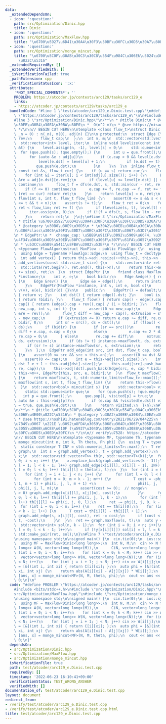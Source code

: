 ```yaml
---
data:
  _extendedDependsOn:
  - icon: ':question:'
    path: src/Optimization/Dinic.hpp
    title: Dinic
  - icon: ':question:'
    path: src/Optimization/MaxFlow.hpp
    title: "\u6700\u5927\u6D41\u30A4\u30F3\u30BF\u30FC\u30D5\u30A7\u30FC\u30B9"
  - icon: ':question:'
    path: src/Optimization/monge_mincut.hpp
    title: "\u6700\u5C0F\u30AB\u30C3\u30C8\u554F\u984C\u306Ek\u5024\u3078\u306E\u4E00\
      \u822C\u5316"
  _extendedRequiredBy: []
  _extendedVerifiedWith: []
  _isVerificationFailed: true
  _pathExtension: cpp
  _verificationStatusIcon: ':x:'
  attributes:
    '*NOT_SPECIAL_COMMENTS*': ''
    PROBLEM: https://atcoder.jp/contests/arc129/tasks/arc129_e
    links:
    - https://atcoder.jp/contests/arc129/tasks/arc129_e
  bundledCode: "#line 1 \"test/atcoder/arc129_e.Dinic.test.cpp\"\n#define PROBLEM\
    \ \"https://atcoder.jp/contests/arc129/tasks/arc129_e\"\n\n#include <bits/stdc++.h>\n\
    #line 3 \"src/Optimization/Dinic.hpp\"\n/**\n * @title Dinic\n * @category \u30A2\
    \u30EB\u30B4\u30EA\u30BA\u30E0\n *  O(n^2 m)\n * @see https://misawa.github.io/others/flow/dinic_time_complexity.html\n\
    \ */\n\n// BEGIN CUT HERE\n\ntemplate <class flow_t>\nstruct Dinic {\n  Dinic(std::size_t\
    \ _n = 0) : n(_n), m(0), adj(n) {}\n\n protected:\n  struct Edge {\n    int dst,\
    \ rev;\n    flow_t cap;\n  };\n  int n, m;\n  std::vector<std::vector<Edge>> adj;\n\
    \  std::vector<int> level, iter;\n  inline void levelize(const int &s, const int\
    \ &t) {\n    level.assign(n, -1), level[s] = 0;\n    std::queue<int> que;\n  \
    \  for (que.push(s); !que.empty();) {\n      int u = que.front();\n      que.pop();\n\
    \      for (auto &e : adj[u])\n        if (e.cap > 0 && level[e.dst] < 0) {\n\
    \          level[e.dst] = level[u] + 1;\n          if (e.dst == t) return;\n \
    \         que.push(e.dst);\n        }\n    }\n  }\n  inline flow_t dfs(int u,\
    \ const int &s, flow_t cur) {\n    if (u == s) return cur;\n    flow_t ret = 0;\n\
    \    for (int &i = iter[u]; i < int(adj[u].size()); i++) {\n      Edge &e = adj[u][i],\
    \ &re = adj[e.dst][e.rev];\n      if (level[u] <= level[e.dst] || re.cap == 0)\
    \ continue;\n      flow_t f = dfs(e.dst, s, std::min(cur - ret, re.cap));\n  \
    \    if (f <= 0) continue;\n      e.cap += f, re.cap -= f, ret += f;\n      if\
    \ (ret == cur) return ret;\n    }\n    return level[u] = n, ret;\n  }\n  flow_t\
    \ flow(int s, int t, flow_t flow_lim) {\n    assert(0 <= s && s < n);\n    assert(0\
    \ <= t && t < n);\n    assert(s != t);\n    flow_t ret = 0;\n    for (flow_t f;\
    \ ret < flow_lim; ret += f) {\n      if (levelize(s, t), level[t] == -1) break;\n\
    \      iter.assign(n, 0);\n      if (!(f = dfs(t, s, flow_lim - ret))) break;\n\
    \    }\n    return ret;\n  }\n};\n#line 3 \"src/Optimization/MaxFlow.hpp\"\n/**\n\
    \ * @title \u6700\u5927\u6D41\u30A4\u30F3\u30BF\u30FC\u30D5\u30A7\u30FC\u30B9\n\
    \ * @category \u30B0\u30E9\u30D5\n * \u30A2\u30EB\u30B4\u30EA\u30BA\u30E0(Dinic\u7B49\
    )\u306Fclass\u30C6\u30F3\u30D7\u30EC\u30FC\u30C8\u3067\u53D7\u3051\u53D6\u308B\
    \n * EdgePtr:\n *  change_cap: \u5BB9\u91CF\u3092\u5909\u66F4, \u305D\u308C\u306B\
    \u4F34\u3046\u30D5\u30ED\u30FC\u306E\u306F\u307F\u51FA\u3057\u3092\u51FA\u529B\
    \n * \u53CC\u65B9\u5411\u8FBA\u3082\u53EF\n */\n\n// BEGIN CUT HERE\n\ntemplate\
    \ <typename FlowAlgo>\nstruct MaxFlow : public FlowAlgo {\n  using FlowAlgo::FlowAlgo;\n\
    \  using Edge = typename FlowAlgo::Edge;\n  using flow_t = decltype(Edge::cap);\n\
    \  int add_vertex() { return this->adj.resize(++this->n), this->n - 1; }\n  std::vector<int>\
    \ add_vertices(const std::size_t size) {\n    std::vector<int> ret(size);\n  \
    \  std::iota(ret.begin(), ret.end(), this->n);\n    return this->adj.resize(this->n\
    \ += size), ret;\n  }\n  struct EdgePtr {\n    friend class MaxFlow;\n    MaxFlow\
    \ *instance;\n    int v, e;\n    bool bidir;\n    Edge &edge() { return instance->adj[v][e];\
    \ }\n    Edge &rev() {\n      Edge &e = edge();\n      return instance->adj[e.dst][e.rev];\n\
    \    }\n    EdgePtr(MaxFlow *instance, int v, int e, bool d)\n        : instance(instance),\
    \ v(v), e(e), bidir(d) {}\n\n   public:\n    EdgePtr() = default;\n    int src()\
    \ { return v; }\n    int dst() { return edge().dst; }\n    bool is_direct() const\
    \ { return !bidir; }\n    flow_t flow() { return cap() - edge().cap; }\n    flow_t\
    \ cap() { return (edge().cap + rev().cap) / (1 + bidir); }\n    flow_t change_cap(flow_t\
    \ new_cap, int s, int t) {\n      assert(0 <= new_cap);\n      Edge &e = edge(),\
    \ &re = rev();\n      flow_t diff = new_cap - cap(), extrusion = std::abs(flow())\
    \ - new_cap;\n      if (extrusion <= 0) return e.cap += diff, re.cap += diff *\
    \ bidir, 0;\n      int sr = src(), ds = dst();\n      if (flow() < 0) std::swap(sr,\
    \ ds);\n      if (bidir) {\n        if (sr == src())\n          re.cap += 2 *\
    \ diff + e.cap, e.cap = 0;\n        else\n          e.cap += 2 * diff + re.cap,\
    \ re.cap = 0;\n      } else\n        re.cap += diff;\n      extrusion -= instance->maxflow(sr,\
    \ ds, extrusion);\n      if (ds != t) instance->maxflow(t, ds, extrusion);\n \
    \     if (sr != s) instance->maxflow(sr, s, extrusion);\n      return extrusion;\n\
    \    }\n  };\n  EdgePtr add_edge(int src, int dst, flow_t cap, bool bidir = false)\
    \ {\n    assert(0 <= src && src < this->n);\n    assert(0 <= dst && dst < this->n);\n\
    \    assert(0 <= cap);\n    int e = this->adj[src].size();\n    int re = src ==\
    \ dst ? e + 1 : this->adj[dst].size();\n    this->adj[src].push_back(Edge{dst,\
    \ re, cap});\n    this->adj[dst].push_back(Edge{src, e, cap * bidir});\n    return\
    \ this->m++, EdgePtr{this, src, e, bidir};\n  }\n  flow_t maxflow(int s, int t)\
    \ {\n    return maxflow(s, t, std::numeric_limits<flow_t>::max());\n  }\n  flow_t\
    \ maxflow(int s, int t, flow_t flow_lim) {\n    return this->flow(s, t, flow_lim);\n\
    \  }\n  std::vector<bool> mincut(int s) {\n    std::vector<bool> visited(this->n);\n\
    \    static std::queue<int> que;\n    for (que.push(s); !que.empty();) {\n   \
    \   int p = que.front();\n      que.pop(), visited[p] = true;\n      for (const\
    \ auto &e : this->adj[p])\n        if (e.cap && !visited[e.dst]) visited[e.dst]\
    \ = true, que.push(e.dst);\n    }\n    return visited;\n  }\n};\n#line 3 \"src/Optimization/monge_mincut.hpp\"\
    \n/**\n * @title \u6700\u5C0F\u30AB\u30C3\u30C8\u554F\u984C\u306Ek\u5024\u3078\
    \u306E\u4E00\u822C\u5316\n * @category \u30A2\u30EB\u30B4\u30EA\u30BA\u30E0\n\
    \ * @see https://noshi91.hatenablog.com/entry/2021/06/29/044225\n * phi\u95A2\u6570\
    \u7B49\u3067 \u221E \u3092\u8FD4\u3059\u3068\u304D\u306F\u305D\u306E\u5927\u304D\
    \u3055\u306B\u6CE8\u610F (\u5927\u304D\u3059\u304E\u308B\u3068\u30AA\u30FC\u30D0\
    \u30FC\u30D5\u30ED\u30FC)\n */\n\n// verify\u7528: https://atcoder.jp/contests/kupc2019/tasks/kupc2019_h\n\
    \n// BEGIN CUT HERE\n\ntemplate <typename MF, typename Th, typename Ph>\nauto\
    \ monge_mincut(int n, int k, Th theta, Ph phi) {\n  using T = typename MF::flow_t;\n\
    \  static constexpr T INF = std::numeric_limits<T>::max();\n  T ret = 0;\n  MF\
    \ graph;\n  int s = graph.add_vertex(), t = graph.add_vertex();\n  std::vector<std::vector<int>>\
    \ x;\n  std::vector<std::vector<T>> th(n, std::vector<T>(k));\n  for (int i =\
    \ 0; i < n; i++) {\n    x.emplace_back(graph.add_vertices(k - 1));\n    for (int\
    \ l = 1; l < k - 1; l++) graph.add_edge(x[i][l], x[i][l - 1], INF);\n    for (int\
    \ l = 0; l < k; l++) th[i][l] = theta(i, l);\n  }\n  for (int i = 0; i < n; i++)\n\
    \    for (int j = i + 1; j < n; j++) {\n      for (int l = 0; l < k - 1; l++)\n\
    \        for (int m = 0; m < k - 1; m++) {\n          T cost = -phi(i, j, l +\
    \ 1, m + 1) + phi(i, j, l, m + 1) +\n                   phi(i, j, l + 1, m) -\
    \ phi(i, j, l, m);\n          assert(cost >= 0);  // monge\n          if (cost\
    \ > 0) graph.add_edge(x[i][l], x[j][m], cost);\n        }\n      for (int l =\
    \ 0; l < k; l++) th[i][l] += phi(i, j, l, k - 1);\n      for (int l = 0; l < k;\
    \ l++) th[j][l] += phi(i, j, 0, l);\n      ret -= phi(i, j, 0, k - 1);\n    }\n\
    \  for (int i = 0; i < n; i++) {\n    ret += th[i][0];\n    for (int l = 0; l\
    \ < k - 1; l++) {\n      T cost = th[i][l] - th[i][l + 1];\n      if (cost > 0)\
    \ graph.add_edge(s, x[i][l], cost), ret -= cost;\n      if (cost < 0) graph.add_edge(x[i][l],\
    \ t, -cost);\n    }\n  }\n  ret += graph.maxflow(s, t);\n  auto y = graph.mincut(s);\n\
    \  std::vector<int> sol(n, k - 1);\n  for (int i = 0; i < n; i++)\n    for (int\
    \ l = 0; l < k - 1; l++)\n      if (!y[x[i][l]]) sol[i] = l, l = k;\n  return\
    \ std::make_pair(ret, sol);\n}\n#line 7 \"test/atcoder/arc129_e.Dinic.test.cpp\"\
    \nusing namespace std;\n\nsigned main() {\n  cin.tie(0);\n  ios::sync_with_stdio(false);\n\
    \  using MF = MaxFlow<Dinic<long long>>;\n  int N, M;\n  cin >> N >> M;\n  vector<vector<long\
    \ long>> A(N, vector<long long>(M)),\n      C(N, vector<long long>(M));\n  for\
    \ (int i = 0; i < N; i++)\n    for (int k = 0; k < M; k++) cin >> A[i][k] >> C[i][k];\n\
    \  vector<vector<long long>> W(N, vector<long long>(N));\n  for (int i = 0; i\
    \ < N; i++)\n    for (int j = i + 1; j < N; j++) cin >> W[i][j];\n  auto theta\
    \ = [&](int i, int xi) { return C[i][xi]; };\n  auto phi = [&](int i, int j, int\
    \ xi, int xj) {\n    return abs(A[i][xi] - A[j][xj]) * W[i][j];\n  };\n  auto\
    \ [ans, x] = monge_mincut<MF>(N, M, theta, phi);\n  cout << ans << '\\n';\n  return\
    \ 0;\n}\n"
  code: "#define PROBLEM \"https://atcoder.jp/contests/arc129/tasks/arc129_e\"\n\n\
    #include <bits/stdc++.h>\n#include \"src/Optimization/Dinic.hpp\"\n#include \"\
    src/Optimization/MaxFlow.hpp\"\n#include \"src/Optimization/monge_mincut.hpp\"\
    \nusing namespace std;\n\nsigned main() {\n  cin.tie(0);\n  ios::sync_with_stdio(false);\n\
    \  using MF = MaxFlow<Dinic<long long>>;\n  int N, M;\n  cin >> N >> M;\n  vector<vector<long\
    \ long>> A(N, vector<long long>(M)),\n      C(N, vector<long long>(M));\n  for\
    \ (int i = 0; i < N; i++)\n    for (int k = 0; k < M; k++) cin >> A[i][k] >> C[i][k];\n\
    \  vector<vector<long long>> W(N, vector<long long>(N));\n  for (int i = 0; i\
    \ < N; i++)\n    for (int j = i + 1; j < N; j++) cin >> W[i][j];\n  auto theta\
    \ = [&](int i, int xi) { return C[i][xi]; };\n  auto phi = [&](int i, int j, int\
    \ xi, int xj) {\n    return abs(A[i][xi] - A[j][xj]) * W[i][j];\n  };\n  auto\
    \ [ans, x] = monge_mincut<MF>(N, M, theta, phi);\n  cout << ans << '\\n';\n  return\
    \ 0;\n}"
  dependsOn:
  - src/Optimization/Dinic.hpp
  - src/Optimization/MaxFlow.hpp
  - src/Optimization/monge_mincut.hpp
  isVerificationFile: true
  path: test/atcoder/arc129_e.Dinic.test.cpp
  requiredBy: []
  timestamp: '2022-06-23 16:10:41+09:00'
  verificationStatus: TEST_WRONG_ANSWER
  verifiedWith: []
documentation_of: test/atcoder/arc129_e.Dinic.test.cpp
layout: document
redirect_from:
- /verify/test/atcoder/arc129_e.Dinic.test.cpp
- /verify/test/atcoder/arc129_e.Dinic.test.cpp.html
title: test/atcoder/arc129_e.Dinic.test.cpp
---
```

